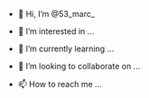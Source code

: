 - 👋 Hi, I’m @53_marc_
  
- 👀 I’m interested in ...
- 🌱 I’m currently learning ...
- 💞️ I’m looking to collaborate on ...
- 📫 How to reach me ...

<!---
marc752/marc752 is a ✨ special ✨ repository because its `README.md` (this file) appears on your GitHub profile.
You can click the Preview link to take a look at your changes.
--->
